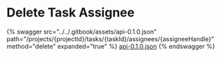 # Delete Task Assignee

{% swagger src="../../.gitbook/assets/api-0.1.0.json" path="/projects/{projectId}/tasks/{taskId}/assignees/{assigneeHandle}" method="delete" expanded="true" %}
[api-0.1.0.json](<../../.gitbook/assets/api-0.1.0.json>)
{% endswagger %}

